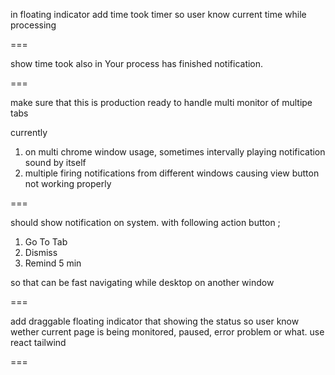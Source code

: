 in floating indicator add time took timer so user know current time while processing

===

show time took also in Your process has finished notification.

===

make sure that this is production ready to handle multi monitor of multipe tabs

currently

1. on multi chrome window usage, sometimes intervally playing notification sound by itself
2. multiple firing notifications from different windows causing view button not working properly

===

should show notification on system. with following action button ;

1. Go To Tab
2. Dismiss
3. Remind 5 min

so that can be fast navigating while desktop on another window

===

add draggable floating indicator that showing the status so user know wether current page is being monitored, paused, error problem or what. use react tailwind

===
